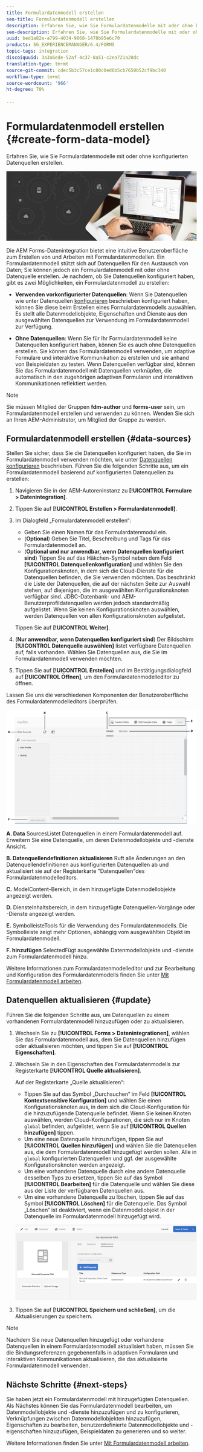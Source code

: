 ```yaml
---
title: Formulardatenmodell erstellen
seo-title: Formulardatenmodell erstellen
description: Erfahren Sie, wie Sie Formulardatenmodelle mit oder ohne konfigurierten Datenquellen erstellen.
seo-description: Erfahren Sie, wie Sie Formulardatenmodelle mit oder ohne konfigurierten Datenquellen erstellen.
uuid: bed1a82e-a799-4034-9068-1478b95e6c70
products: SG_EXPERIENCEMANAGER/6.4/FORMS
topic-tags: integration
discoiquuid: 3a3a6ede-52af-4c37-8a51-c2ea721a28dc
translation-type: tm+mt
source-git-commit: cdec5b3c57ce1c80c0ed6b5cb7650b52cf9bc340
workflow-type: tm+mt
source-wordcount: '966'
ht-degree: 70%

---
```



# Formulardatenmodell erstellen {#create-form-data-model}

Erfahren Sie, wie Sie Formulardatenmodelle mit oder ohne konfigurierten Datenquellen erstellen.

![](do-not-localize/data-integeration.png)

Die AEM Forms-Datenintegration bietet eine intuitive Benutzeroberfläche zum Erstellen von und Arbeiten mit Formulardatenmodellen. Ein Formulardatenmodell stützt sich auf Datenquellen für den Austausch von Daten; Sie können jedoch ein Formulardatenmodell mit oder ohne Datenquelle erstellen. Je nachdem, ob Sie Datenquellen konfiguriert haben, gibt es zwei Möglichkeiten, ein Formulardatenmodell zu erstellen:

* **Verwenden vorkonfigurierter Datenquellen**: Wenn Sie Datenquellen wie unter Datenquellen  [konfigurieren](/help/forms/using/configure-data-sources.md) beschrieben konfiguriert haben, können Sie diese beim Erstellen eines Formulardatenmodells auswählen. Es stellt alle Datenmodellobjekte, Eigenschaften und Dienste aus den ausgewählten Datenquellen zur Verwendung im Formulardatenmodell zur Verfügung.

* **Ohne Datenquellen**: Wenn Sie für Ihr Formulardatenmodell keine Datenquellen konfiguriert haben, können Sie es auch ohne Datenquellen erstellen. Sie können das Formulardatenmodell verwenden, um adaptive Formulare und interaktive Kommunikation zu erstellen und sie anhand von Beispieldaten zu testen. Wenn Datenquellen verfügbar sind, können Sie das Formulardatenmodell mit Datenquellen verknüpfen, die automatisch in den zugehörigen adaptiven Formularen und interaktiven Kommunikationen reflektiert werden.

>[!NOTE]
>
>Sie müssen Mitglied der Gruppen **fdm-author** und **forms-user** sein, um Formulardatenmodell erstellen und verwenden zu können. Wenden Sie sich an Ihren AEM-Administrator, um Mitglied der Gruppe zu werden.

## Formulardatenmodell erstellen {#data-sources}

Stellen Sie sicher, dass Sie die Datenquellen konfiguriert haben, die Sie im Formulardatenmodell verwenden möchten, wie unter [Datenquellen konfigurieren](/help/forms/using/configure-data-sources.md) beschrieben. Führen Sie die folgenden Schritte aus, um ein Formulardatenmodell basierend auf konfigurierten Datenquellen zu erstellen:

1. Navigieren Sie in der AEM-Autoreninstanz zu **[!UICONTROL Formulare > Datenintegration]**.
1. Tippen Sie auf **[!UICONTROL Erstellen > Formulardatenmodell]**.
1. Im Dialogfeld „Formulardatenmodell erstellen“:

   * Geben Sie einen Namen für das Formulardatenmodul ein.
   * (**Optional**) Geben Sie Titel, Beschreibung und Tags für das Formulardatenmodell an.
   * (**Optional und nur anwendbar, wenn Datenquellen konfiguriert sind**) Tippen Sie auf das Häkchen-Symbol neben dem Feld **[!UICONTROL Datenquellenkonfiguration]** und wählen Sie den Konfigurationsknoten, in dem sich die Cloud-Dienste für die Datenquellen befinden, die Sie verwenden möchten. Das beschränkt die Liste der Datenquellen, die auf der nächsten Seite zur Auswahl stehen, auf diejenigen, die im ausgewählten Konfigurationsknoten verfügbar sind. JDBC-Datenbank- und AEM-Benutzerprofildatenquellen werden jedoch standardmäßig aufgelistet. Wenn Sie keinen Konfigurationsknoten auswählen, werden Datenquellen von allen Konfigurationsknoten aufgelistet.

   Tippen Sie auf **[!UICONTROL Weiter]**.

1. (**Nur anwendbar, wenn Datenquellen konfiguriert sind**) Der Bildschirm **[!UICONTROL Datenquelle auswählen]** listet verfügbare Datenquellen auf, falls vorhanden. Wählen Sie Datenquellen aus, die Sie im Formulardatenmodell verwenden möchten.
1. Tippen Sie auf **[!UICONTROL Erstellen]** und im Bestätigungsdialogfeld auf **[!UICONTROL Öffnen]**, um den Formulardatenmodelleditor zu öffnen.

Lassen Sie uns die verschiedenen Komponenten der Benutzeroberfläche des Formulardatenmodelleditors überprüfen.

![Formulardatenmodell mit drei Datenquellen: einem RESTful-Dienst, einem AEM-Benutzerprofil und eines RDBMS](assets/fdm-ui.png)

**A. Data** SourcesListet Datenquellen in einem Formulardatenmodell auf. Erweitern Sie eine Datenquelle, um deren Datenmodellobjekte und -dienste Ansicht.

**B. Datenquellendefinitionen aktualisieren** Ruft alle Änderungen an den Datenquellendefinitionen aus konfigurierten Datenquellen ab und aktualisiert sie auf der Registerkarte &quot;Datenquellen&quot;des Formulardatenmodelleditors.

**C.** ModelContent-Bereich, in dem hinzugefügte Datenmodellobjekte angezeigt werden.

**D.** DiensteInhaltsbereich, in dem hinzugefügte Datenquellen-Vorgänge oder -Dienste angezeigt werden.

**E.** SymbolleisteTools für die Verwendung des Formulardatenmodells. Die Symbolleiste zeigt mehr Optionen, abhängig vom ausgewählten Objekt im Formulardatenmodell.

**F. hinzufügen** SelectedFügt ausgewählte Datenmodellobjekte und -dienste zum Formulardatenmodell hinzu.

Weitere Informationen zum Formulardatenmodelleditor und zur Bearbeitung und Konfiguration des Formulardatenmodells finden Sie unter [Mit Formulardatenmodell arbeiten](/help/forms/using/work-with-form-data-model.md).

## Datenquellen aktualisieren {#update}

Führen Sie die folgenden Schritte aus, um Datenquellen zu einem vorhandenen Formulardatenmodell hinzuzufügen oder zu aktualisieren.

1. Wechseln Sie zu **[!UICONTROL Forms > Datenintegrationen]**, wählen Sie das Formulardatenmodell aus, dem Sie Datenquellen hinzufügen oder aktualisieren möchten, und tippen Sie auf **[!UICONTROL Eigenschaften]**.
1. Wechseln Sie in den Eigenschaften des Formulardatenmodells zur Registerkarte **[!UICONTROL Quelle aktualisieren]**.

   Auf der Registerkarte „Quelle aktualisieren“:

   * Tippen Sie auf das Symbol „Durchsuchen“ im Feld **[!UICONTROL Kontextsensitive Konfiguration]** und wählen Sie einen Konfigurationsknoten aus, in dem sich die Cloud-Konfiguration für die hinzuzufügende Datenquelle befindet. Wenn Sie keinen Knoten auswählen, werden Cloud-Konfigurationen, die sich nur im Knoten `global` befinden, aufgelistet, wenn Sie auf **[!UICONTROL Quellen hinzufügen]** tippen.
   * Um eine neue Datenquelle hinzuzufügen, tippen Sie auf **[!UICONTROL Quellen hinzufügen]** und wählen Sie die Datenquellen aus, die dem Formulardatenmodell hinzugefügt werden sollen. Alle in `global` konfigurierten Datenquellen und ggf. der ausgewählte Konfigurationsknoten werden angezeigt.
   * Um eine vorhandene Datenquelle durch eine andere Datenquelle desselben Typs zu ersetzen, tippen Sie auf das Symbol **[!UICONTROL Bearbeiten]** für die Datenquelle und wählen Sie diese aus der Liste der verfügbaren Datenquellen aus.
   * Um eine vorhandene Datenquelle zu löschen, tippen Sie auf das Symbol **[!UICONTROL Löschen]** für die Datenquelle. Das Symbol „Löschen“ ist deaktiviert, wenn ein Datenmodellobjekt in der Datenquelle im Formulardatenmodell hinzugefügt wird.

   ![fdm-properties](assets/fdm-properties.png)

1. Tippen Sie auf **[!UICONTROL Speichern und schließen]**, um die Aktualisierungen zu speichern.

>[!NOTE]
>
>Nachdem Sie neue Datenquellen hinzugefügt oder vorhandene Datenquellen in einem Formulardatenmodell aktualisiert haben, müssen Sie die Bindungsreferenzen gegebenenfalls in adaptiven Formularen und interaktiven Kommunikationen aktualisieren, die das aktualisierte Formulardatenmodell verwenden.

## Nächste Schritte {#next-steps}

Sie haben jetzt ein Formulardatenmodell mit hinzugefügten Datenquellen. Als Nächstes können Sie das Formulardatenmodell bearbeiten, um Datenmodellobjekte und -dienste hinzuzufügen und zu konfigurieren, Verknüpfungen zwischen Datenmodellobjekten hinzuzufügen, Eigenschaften zu bearbeiten, benutzerdefinierte Datenmodellobjekte und -eigenschaften hinzuzufügen, Beispieldaten zu generieren und so weiter.

Weitere Informationen finden Sie unter [Mit Formulardatenmodell arbeiten](/help/forms/using/work-with-form-data-model.md).
